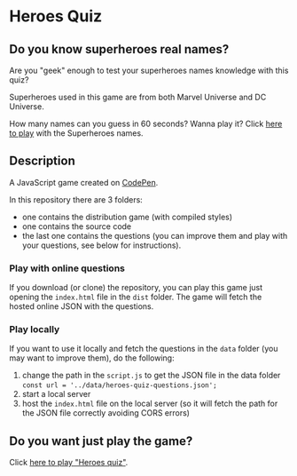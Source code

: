 # Heroes Quiz

## Do you know superheroes real names?

Are you "geek" enough to test your superheroes names knowledge with this quiz?

Superheroes used in this game are from both Marvel Universe and DC Universe.

How many names can you guess in 60 seconds? Wanna play it? Click [here to play](https://codepen.io/riccardo-andreatta/full/PoZVxRZ) with the Superheroes names.

## Description

A JavaScript game created on [CodePen](https://codepen.io/riccardo-andreatta/pen/PoZVxRZ).

In this repository there are 3 folders:
- one contains the distribution game (with compiled styles)
- one contains the source code
- the last one contains the questions (you can improve them and play with your questions, see below for instructions).

### Play with online questions

If you download (or clone) the repository, you can play this game just opening the `index.html` file in the `dist` folder. The game will fetch the hosted online JSON with the questions.

### Play locally

If you want to use it locally and fetch the questions in the `data` folder (you may want to improve them), do the following:
1. change the path in the `script.js` to get the JSON file in the data folder `const url = '../data/heroes-quiz-questions.json';`
2. start a local server
3. host the `index.html` file on the local server (so it will fetch the path for the JSON file correctly avoiding CORS errors)

## Do you want just play the game?

Click [here to play "Heroes quiz"](https://codepen.io/riccardo-andreatta/full/PoZVxRZ).
